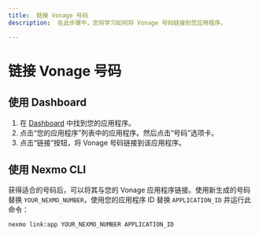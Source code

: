 ```yaml
---
title:  链接 Vonage 号码
description:  在此步骤中，您将学习如何将 Vonage 号码链接到您应用程序。

---
```


链接 Vonage 号码
============

使用 Dashboard
------------

1. 在 [Dashboard](https://dashboard.nexmo.com/voice/your-applications) 中找到您的应用程序。
2. 点击“您的应用程序”列表中的应用程序。然后点击“号码”选项卡。
3. 点击“链接”按钮，将 Vonage 号码链接到该应用程序。

使用 Nexmo CLI
------------

获得适合的号码后，可以将其与您的 Vonage 应用程序链接。使用新生成的号码替换 `YOUR_NEXMO_NUMBER`，使用您的应用程序 ID 替换 `APPLICATION_ID` 并运行此命令：

    nexmo link:app YOUR_NEXMO_NUMBER APPLICATION_ID

